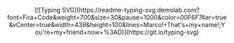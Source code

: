 <p style="text-align: center">[![Typing SVG](https://readme-typing-svg.demolab.com?font=Fira+Code&weight=700&size=30&pause=1000&color=00F6F7&center=true&vCenter=true&width=439&height=100&lines=Marco!+That's+my+name!;You're+my+friend+now+%3AD)](https://git.io/typing-svg)</p>
